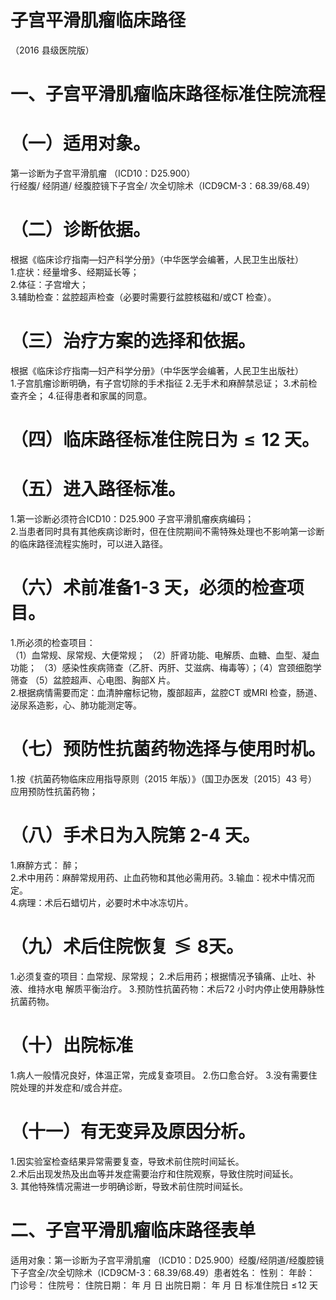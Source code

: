 # 子宫平滑肌瘤临床路径  
（2016 县级医院版）  
# 一、子宫平滑肌瘤临床路径标准住院流程  
# （一）适用对象。  
第一诊断为子宫平滑肌瘤 （ICD10：D25.900）  
行经腹/ 经阴道/ 经腹腔镜下子宫全/ 次全切除术（ICD9CM-3：68.39/68.49）  
# （二）诊断依据。  
根据《临床诊疗指南—妇产科学分册》（中华医学会编著，人民卫生出版社）  
1.症状：经量增多、经期延长等；  
2.体征：子宫增大；  
3.辅助检查：盆腔超声检查（必要时需要行盆腔核磁和/或CT 检查）。  
# （三）治疗方案的选择和依据。  
根据《临床诊疗指南—妇产科学分册》（中华医学会编著，人民卫生出版社）  
1.子宫肌瘤诊断明确，有子宫切除的手术指征 2.无手术和麻醉禁忌证； 3.术前检查齐全； 4.征得患者和家属的同意。  
# （四）临床路径标准住院日为${\leqslant}12$ 天。  
# （五）进入路径标准。  
1.第一诊断必须符合ICD10：D25.900 子宫平滑肌瘤疾病编码；  
2.当患者同时具有其他疾病诊断时，但在住院期间不需特殊处理也不影响第一诊断的临床路径流程实施时，可以进入路径。  
# （六）术前准备1-3 天，必须的检查项目。  
1.所必须的检查项目：  
（1）血常规、尿常规、大便常规； （2）肝肾功能、电解质、血糖、血型、凝血功能； （3）感染性疾病筛查（乙肝、丙肝、艾滋病、梅毒等）；（4）宫颈细胞学筛查 （5）盆腔超声、心电图、胸部X 片。  
2.根据病情需要而定：血清肿瘤标记物，腹部超声，盆腔CT 或MRI 检查，肠道、泌尿系造影，心、肺功能测定等。  
# （七）预防性抗菌药物选择与使用时机。  
1.按《抗菌药物临床应用指导原则（2015 年版）》（国卫办医发〔2015〕43 号）应用预防性抗菌药物；  
# （八）手术日为入院第 2-4 天。  
1.麻醉方式： 醉；  
2.术中用药：麻醉常规用药、止血药物和其他必需用药。3.输血：视术中情况而定。  
4.病理：术后石蜡切片，必要时术中冰冻切片。  
# （九）术后住院恢复$\lessgtr8$天。  
1.必须复查的项目：血常规、尿常规；  2.术后用药；根据情况予镇痛、止吐、补液、维持水电 解质平衡治疗。 3.预防性抗菌药物：术后72 小时内停止使用静脉性抗菌药物。  
# （十）出院标准  
1.病人一般情况良好，体温正常，完成复查项目。 2.伤口愈合好。 3.没有需要住院处理的并发症和/或合并症。  
# （十一）有无变异及原因分析。  
1.因实验室检查结果异常需要复查，导致术前住院时间延长。  
2.术后出现发热及出血等并发症需要治疗和住院观察，导致住院时间延长。  
3. 其他特殊情况需进一步明确诊断，导致术前住院时间延长。  
# 二、子宫平滑肌瘤临床路径表单  
适用对象：第一诊断为子宫平滑肌瘤 （ICD10：D25.900）经腹/经阴道/经腹腔镜下子宫全/次全切除术（ICD9CM-3：68.39/68.49）患者姓名：           性别：    年龄：    门诊号：       住院号：       住院日期：   年  月  日 出院日期：   年  月   日  标准住院日 $\leqslant\!12$ 天  
